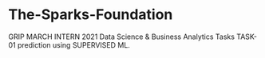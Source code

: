 # The-Sparks-Foundation

GRIP MARCH INTERN 2021
Data Science & Business Analytics Tasks
TASK-01
prediction using SUPERVISED ML.


